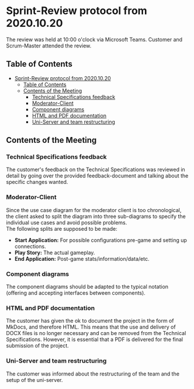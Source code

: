 # Sprint-Review protocol from 2020.10.20

The review was held at 10:00 o'clock via Microsoft Teams. Customer and Scrum-Master attended the review.

## Table of Contents

- [Sprint-Review protocol from 2020.10.20](#sprint-review-protocol-from-20201020)
  - [Table of Contents](#table-of-contents)
  - [Contents of the Meeting](#contents-of-the-meeting)
    - [Technical Specifications feedback](#technical-specifications-feedback)
    - [Moderator-Client](#moderator-client)
    - [Component diagrams](#component-diagrams)
    - [HTML and PDF documentation](#html-and-pdf-documentation)
    - [Uni-Server and team restructuring](#uni-server-and-team-restructuring)

## Contents of the Meeting

### Technical Specifications feedback

The customer's feedback on the Technical Specifications was reviewed in detail by going over the provided feedback-document and talking about the specific changes wanted.

### Moderator-Client

Since the use case diagram for the moderator client is too chronological, the client asked to split the diagram into three sub-diagrams to specify the individual use cases and avoid possible problems. <br>
The following splits are supposed to be made:

- **Start Application:** For possible configurations pre-game and setting up connections.
- **Play Story:** The actual gameplay.
- **End Application:** Post-game stats/information/data/etc.

### Component diagrams

The component diagrams should be adapted to the typical notation (offering and accepting interfaces between components).

### HTML and PDF documentation

The customer has given the ok to document the project in the form of MkDocs, and therefore HTML. This means that the use and delivery of DOCX files is no longer necessary and can be removed from the Technical Specifications. However, it is essential that a PDF is delivered for the final submission of the project.

### Uni-Server and team restructuring

The customer was informed about the restructuring of the team and the setup of the uni-server.